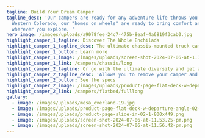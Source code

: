 ```yaml
---
tagline: Build Your Dream Camper
tagline_desc: 'Our campers are ready for any adventure life throws you. Built in
  Western Colorado, our "homes on wheels" are ready to bring comfort and ease to
  wherever you explore. '
hero_image: /images/uploads/a9078fee-24c7-475b-8eaf-4a6819f3cab0.jpg
highlight_camper_1_tagline: Discover The Whole Enchilada
highlight_camper_1_tagline_desc: The ultimate chassis-mounted truck camper for going anywhere in comfort
highlight_camper_1_button: Learn more
highlight_camper_1_image: /images/uploads/screen-shot-2024-07-06-at-1.31.20-pm.png
highlight_camper_1_link: /campers/chassis/long
highlight_camper_2_tagline: Or go with the ultimate diversity and get a SunKat flatbed!
highlight_camper_2_tagline_desc: 'Allows you to remove your camper and be a "work truck" again. '
highlight_camper_2_button: See the specs
highlight_camper_2_image: /images/uploads/product-page-flat-deck-w-departure-angle-02-800x450.png
highlight_camper_2_link: /campers/flatbed/fulllong
gallery:
  - image: /images/uploads/mesa_overland-19.jpg
  - image: /images/uploads/product-page-flat-deck-w-departure-angle-02-800x450.png
  - image: /images/uploads/product-page-slide-in-02-1-800x449.png
  - image: /images/uploads/screen-shot-2024-07-06-at-11.53.25-pm.png
  - image: /images/uploads/screen-shot-2024-07-06-at-11.56.42-pm.png
---
```

